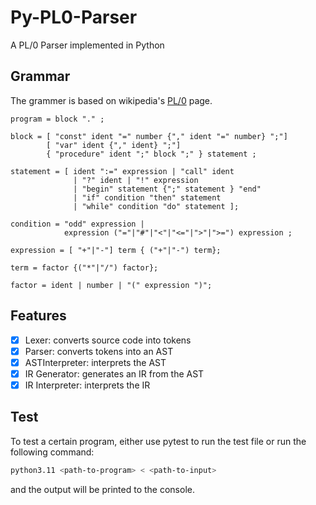 # Py-PL0-Parser
A PL/0 Parser implemented in Python

## Grammar
The grammer is based on wikipedia's [PL/0](https://en.wikipedia.org/wiki/PL/0) page.
```ebnf
program = block "." ;

block = [ "const" ident "=" number {"," ident "=" number} ";"]
        [ "var" ident {"," ident} ";"]
        { "procedure" ident ";" block ";" } statement ;

statement = [ ident ":=" expression | "call" ident 
              | "?" ident | "!" expression 
              | "begin" statement {";" statement } "end" 
              | "if" condition "then" statement 
              | "while" condition "do" statement ];

condition = "odd" expression |
            expression ("="|"#"|"<"|"<="|">"|">=") expression ;

expression = [ "+"|"-"] term { ("+"|"-") term};

term = factor {("*"|"/") factor};

factor = ident | number | "(" expression ")";
```

## Features
- [x] Lexer: converts source code into tokens
- [x] Parser: converts tokens into an AST
- [x] ASTInterpreter: interprets the AST
- [x] IR Generator: generates an IR from the AST
- [x] IR Interpreter: interprets the IR

## Test
To test a certain program, either use pytest to run the test file or run the following command:
```bash
python3.11 <path-to-program> < <path-to-input>
```
and the output will be printed to the console.